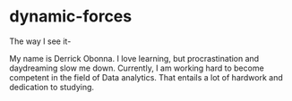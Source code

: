 # dynamic-forces
The way I see it-

My name is Derrick Obonna. I love learning, but procrastination and daydreaming slow me down. Currently, I am working hard to become competent in the field of Data analytics. That entails a lot of hardwork and dedication to studying.
